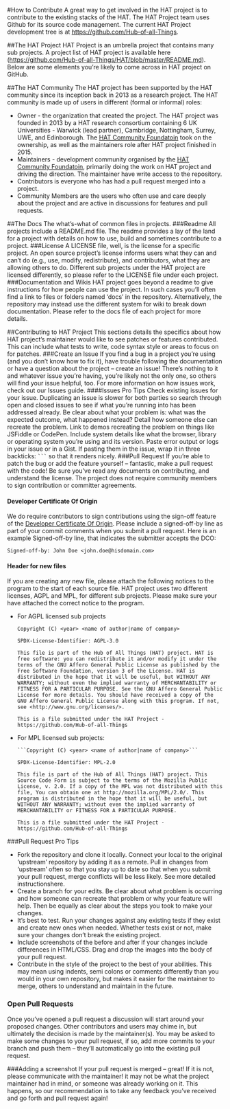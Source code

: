 #How to Contribute
A great way to get involved in the HAT project is to contribute to the existing stacks of the HAT. The HAT Project team uses Github for its source code management. The current HAT Project development tree is at https://github.com/Hub-of-all-Things.

##The HAT Project
HAT Project is an umbrella project that contains many sub projects. A project list of HAT project is available here (https://github.com/Hub-of-all-Things/HAT/blob/master/README.md). Below are some elements you’re likely to come across in HAT project on GitHub.

##The HAT Community
The HAT project has been supported by the HAT community since its inception back in 2013 as a research project. The HAT community is made up of users in different (formal or informal) roles:
* Owner - the organization that created the project. The HAT project was founded in 2013 by a HAT research consortium containing 6 UK Universities - Warwick (lead partner), Cambridge, Nottingham, Surrey, UWE, and Edinborough. The [HAT Community Foundatoin](http://hatcommunity.org/) took on the ownership, as well as the maintainers role after HAT project finished in 2015. 
* Maintainers - development community organised by the [HAT Community Foundatoin](http://hatcommunity.org/), primarily doing the work on HAT project and driving the direction. The maintainer have write access to the repository.
* Contributors is everyone who has had a pull request merged into a project.
* Community Members are the users who often use and care deeply about the project and are active in discussions for features and pull requests.

##The Docs
The what’s-what of common files in projects.
###Readme
All projects include a README.md file. The readme provides a lay of the land for a project with details on how to use, build and sometimes contribute to a project.
###License
A LICENSE file, well, is the license for a specific project. An open source project’s license informs users what they can and can’t do (e.g., use, modify, redistribute), and contributors, what they are allowing others to do. Different sub projects under the HAT project are licensed differently, so please refer to the LICENSE file under each project.
###Documentation and Wikis
HAT project goes beyond a readme to give instructions for how people can use the project. In such cases you’ll often find a link to files or folders named ‘docs’ in the repository.
Alternatively, the repository may instead use the different system for wiki to break down documentation. Please refer to the docs file of each project for more details.

##Contributing to HAT Project
This sections details the specifics about how HAT project’s maintainer would like to see patches or features contributed. This can include what tests to write, code syntax style or areas to focus on for patches.
###Create an Issue
If you find a bug in a project you’re using (and you don’t know how to fix it), have trouble following the documentation or have a question about the project – create an issue! There’s nothing to it and whatever issue you’re having, you’re likely not the only one, so others will find your issue helpful, too. For more information on how issues work, check out our Issues guide.
####Issues Pro Tips
Check existing issues for your issue. Duplicating an issue is slower for both parties so search through open and closed issues to see if what you’re running into has been addressed already.
Be clear about what your problem is: what was the expected outcome, what happened instead? Detail how someone else can recreate the problem.
Link to demos recreating the problem on things like JSFiddle or CodePen.
Include system details like what the browser, library or operating system you’re using and its version.
Paste error output or logs in your issue or in a Gist. If pasting them in the issue, wrap it in three backticks: ` ``` ` so that it renders nicely.
###Pull Request
If you’re able to patch the bug or add the feature yourself – fantastic, make a pull request with the code! Be sure you’ve read any documents on contributing, and understand the license. The project does not require community members to sign contribution or committer agreements.
#### Developer Certificate Of Origin
We do require contributors to sign contributions using the sign-off feature of the [Developer Certificate Of Origin](https://github.com/Hub-of-all-Things/HAT/blob/master/DCO). Please include a signed-off-by line as part of your commit comments when you submit a pull request. Here is an example Signed-off-by line, that indicates the submitter accepts the DCO: 

```Signed-off-by: John Doe <john.doe@hisdomain.com>```

#### Header for new files
If you are creating any new file, please attach the following notices to the program to the start of each source file. HAT project uses two different licenses, AGPL and MPL, for different sub projects. Please make sure your have attached the correct notice to the program.
* For AGPL licensed sub projects

     ```Copyright (C) <year> <name of author|name of company>```   

     ```SPDX-License-Identifier: AGPL-3.0```

     ```This file is part of the Hub of All Things (HAT) project. HAT is free software: you can redistribute it and/or modify it under the terms of the GNU Affero General Public License as published by the Free Software Foundation, version 3 of the License. HAT is distributed in the hope that it will be useful, but WITHOUT ANY WARRANTY; without even the implied warranty of MERCHANTABILITY or FITNESS FOR A PARTICULAR PURPOSE. See the GNU Affero General Public License for more details. You should have received a copy of the GNU Affero General Public License along with this program. If not, see <http://www.gnu.org/licenses/>.```
   
     ```This is a file submitted under the HAT Project - https://github.com/Hub-of-all-Things```

* For MPL licensed sub projects:

      ```Copyright (C) <year> <name of author|name of company>```   

     ```SPDX-License-Identifier: MPL-2.0```

     ```This file is part of the Hub of All Things (HAT) project. This Source Code Form is subject to the terms of the Mozilla Public License, v. 2.0. If a copy of the MPL was not distributed with this file, You can obtain one at http://mozilla.org/MPL/2.0/. This program is distributed in the hope that it will be useful, but WITHOUT ANY WARRANTY; without even the implied warranty of MERCHANTABILITY or FITNESS FOR A PARTICULAR PURPOSE. ```

     ```This is a file submitted under the HAT Project - https://github.com/Hub-of-all-Things```

###Pull Request Pro Tips
* Fork the repository and clone it locally. Connect your local to the original ‘upstream’ repository by adding it as a remote. Pull in changes from ‘upstream’ often so that you stay up to date so that when you submit your pull request, merge conflicts will be less likely. See more detailed instructionshere.
* Create a branch for your edits.
Be clear about what problem is occurring and how someone can recreate that problem or why your feature will help. Then be equally as clear about the steps you took to make your changes.
* It’s best to test. Run your changes against any existing tests if they exist and create new ones when needed. Whether tests exist or not, make sure your changes don’t break the existing project.
* Include screenshots of the before and after if your changes include differences in HTML/CSS. Drag and drop the images into the body of your pull request.
* Contribute in the style of the project to the best of your abilities. This may mean using indents, semi colons or comments differently than you would in your own repository, but makes it easier for the maintainer to merge, others to understand and maintain in the future.

### Open Pull Requests
Once you’ve opened a pull request a discussion will start around your proposed changes. Other contributors and users may chime in, but ultimately the decision is made by the maintainer(s). You may be asked to make some changes to your pull request, if so, add more commits to your branch and push them – they’ll automatically go into the existing pull request.

###Adding a screenshot
If your pull request is merged – great! If it is not, please communicate with the maintainer! it may not be what the project maintainer had in mind, or someone was already working on it. This happens, so our recommendation is to take any feedback you’ve received and go forth and pull request again!

